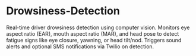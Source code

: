 # Drowsiness-Detection
Real-time driver drowsiness detection using computer vision. Monitors eye aspect ratio (EAR), mouth aspect ratio (MAR), and head pose to detect fatigue signs like eye closure, yawning, or head tilt/nod. Triggers sound alerts and optional SMS notifications via Twilio on detection.
